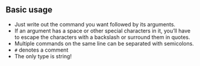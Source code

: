 ## Basic usage

- Just write out the command you want followed by its arguments.
- If an argument has a space or other special characters in it, you’ll have to escape the characters with a backslash or surround them in quotes.
- Multiple commands on the same line can be separated with semicolons.
- `#` denotes a comment
- The only type is string!